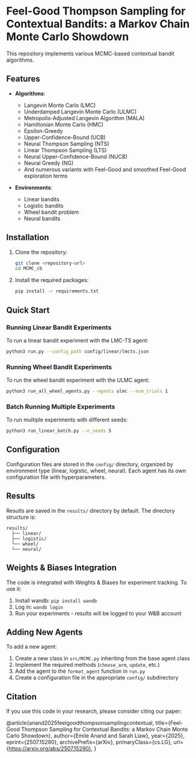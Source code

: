 # Feel-Good Thompson Sampling for Contextual Bandits: a Markov Chain Monte Carlo Showdown

This repository implements various MCMC-based contextual bandit algorithms.

## Features

- **Algorithms**:
  - Langevin Monte Carlo (LMC)
  - Underdamped Langevin Monte Carlo (ULMC)
  - Metropolis-Adjusted Langevin Algorithm (MALA)
  - Hamiltonian Monte Carlo (HMC)
  - Epsilon-Greedy
  - Upper-Confidence-Bound (UCB)
  - Neural Thompson Sampling (NTS)
  - Linear Thompson Sampling (LTS)
  - Neural Upper-Confidence-Bound (NUCB)
  - Neural Greedy (NG)
  - And numerous variants with Feel-Good and smoothed Feel-Good exploration terms

- **Environments**:
  - Linear bandits
  - Logistic bandits
  - Wheel bandit problem
  - Neural bandits

## Installation

1. Clone the repository:
   ```bash
   git clone <repository-url>
   cd MCMC_cb
   ```

2. Install the required packages:
   ```bash
   pip install -r requirements.txt
   ```

## Quick Start

### Running Linear Bandit Experiments

To run a linear bandit experiment with the LMC-TS agent:

```bash
python3 run.py --config_path config/linear/lmcts.json
```

### Running Wheel Bandit Experiments

To run the wheel bandit experiment with the ULMC agent:

```bash
python3 run_all_wheel_agents.py --agents ulmc --num_trials 1
```

### Batch Running Multiple Experiments

To run multiple experiments with different seeds:

```bash
python3 run_linear_batch.py --n_seeds 5
```

## Configuration

Configuration files are stored in the `config/` directory, organized by environment type (linear, logistic, wheel, neural). Each agent has its own configuration file with hyperparameters.

## Results

Results are saved in the `results/` directory by default. The directory structure is:

```
results/
  ├── linear/
  ├── logistic/
  └── wheel/
  └── neural/
```

## Weights & Biases Integration

The code is integrated with Weights & Biases for experiment tracking. To use it:

1. Install wandb: `pip install wandb`
2. Log in: `wandb login`
3. Run your experiments - results will be logged to your W&B account

## Adding New Agents

To add a new agent:

1. Create a new class in `src/MCMC.py` inheriting from the base agent class
2. Implement the required methods (`choose_arm`, `update`, etc.)
3. Add the agent to the `format_agent` function in `run.py`
4. Create a configuration file in the appropriate `config/` subdirectory

## Citation

If you use this code in your research, please consider citing our paper:

@article{anand2025feelgoodthompsonsamplingcontextual,
      title={Feel-Good Thompson Sampling for Contextual Bandits: a Markov Chain Monte Carlo Showdown}, 
      author={Emile Anand and Sarah Liaw},
      year={2025},
      eprint={2507.15290},
      archivePrefix={arXiv},
      primaryClass={cs.LG},
      url={https://arxiv.org/abs/2507.15290}, 
}

